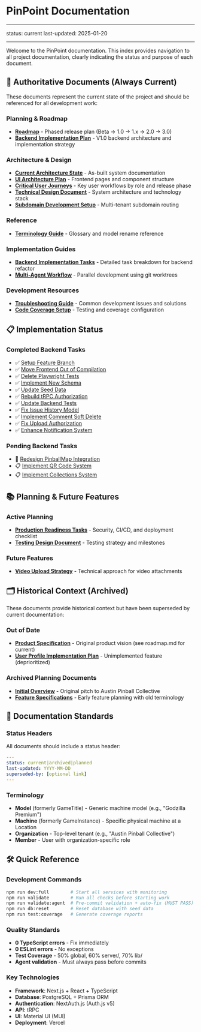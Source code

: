 # PinPoint Documentation

---

status: current
last-updated: 2025-01-20

---

Welcome to the PinPoint documentation. This index provides navigation to all project documentation, clearly indicating the status and purpose of each document.

## 🎯 Authoritative Documents (Always Current)

These documents represent the current state of the project and should be referenced for all development work:

### Planning & Roadmap

- **[Roadmap](planning/roadmap.md)** - Phased release plan (Beta → 1.0 → 1.x → 2.0 → 3.0)
- **[Backend Implementation Plan](planning/backend_impl_plan.md)** - V1.0 backend architecture and implementation strategy

### Architecture & Design

- **[Current Architecture State](architecture/current-state.md)** - As-built system documentation
- **[UI Architecture Plan](design-docs/ui-architecture-plan.md)** - Frontend pages and component structure
- **[Critical User Journeys](design-docs/cujs-list.md)** - Key user workflows by role and release phase
- **[Technical Design Document](design-docs/technical-design-document.md)** - System architecture and technology stack
- **[Subdomain Development Setup](design-docs/subdomain-development-setup.md)** - Multi-tenant subdomain routing

### Reference

- **[Terminology Guide](reference/terminology.md)** - Glossary and model rename reference

### Implementation Guides

- **[Backend Implementation Tasks](backend_impl_tasks/CLAUDE.md)** - Detailed task breakdown for backend refactor
- **[Multi-Agent Workflow](backend_impl_tasks/MULTI_AGENT_WORKFLOW.md)** - Parallel development using git worktrees

### Development Resources

- **[Troubleshooting Guide](troubleshooting.md)** - Common development issues and solutions
- **[Code Coverage Setup](coverage-setup.md)** - Testing and coverage configuration

## 📋 Implementation Status

### Completed Backend Tasks

- ✅ [Setup Feature Branch](backend_impl_tasks/completed/00-setup-feature-branch.md)
- ✅ [Move Frontend Out of Compilation](backend_impl_tasks/completed/01-move-frontend-out-of-compilation.md)
- ✅ [Delete Playwright Tests](backend_impl_tasks/completed/02-delete-playwright-tests.md)
- ✅ [Implement New Schema](backend_impl_tasks/completed/03-implement-new-schema.md)
- ✅ [Update Seed Data](backend_impl_tasks/completed/04-update-seed-data.md)
- ✅ [Rebuild tRPC Authorization](backend_impl_tasks/completed/05-rebuild-trpc-authorization.md)
- ✅ [Update Backend Tests](backend_impl_tasks/completed/06-update-backend-tests.md)
- ✅ [Fix Issue History Model](backend_impl_tasks/completed/07-fix-issue-history-model.md)
- ✅ [Implement Comment Soft Delete](backend_impl_tasks/completed/08-implement-comment-soft-delete.md)
- ✅ [Fix Upload Authorization](backend_impl_tasks/completed/09-fix-upload-authorization.md)
- ✅ [Enhance Notification System](backend_impl_tasks/completed/11-enhance-notification-system.md)

### Pending Backend Tasks

- 🔄 [Redesign PinballMap Integration](backend_impl_tasks/10-redesign-pinballmap-integration.md)
- 📋 [Implement QR Code System](backend_impl_tasks/12-implement-qr-code-system.md)
- 📋 [Implement Collections System](backend_impl_tasks/14-implement-collections-system.md)

## 📚 Planning & Future Features

### Active Planning

- **[Production Readiness Tasks](planning/production-readiness-tasks.md)** - Security, CI/CD, and deployment checklist
- **[Testing Design Document](design-docs/testing-design-doc.md)** - Testing strategy and milestones

### Future Features

- **[Video Upload Strategy](planning/future-features/video-upload-strategy.md)** - Technical approach for video attachments

## 🗂️ Historical Context (Archived)

These documents provide historical context but have been superseded by current documentation:

### Out of Date

- **[Product Specification](out-of-date/product-specification.md)** - Original product vision (see roadmap.md for current)
- **[User Profile Implementation Plan](out-of-date/user-profile-implementation-plan.md)** - Unimplemented feature (deprioritized)

### Archived Planning Documents

- **[Initial Overview](planning/archive/overview.md)** - Original pitch to Austin Pinball Collective
- **[Feature Specifications](planning/archive/feature-spec.md)** - Early feature planning with old terminology

## 📝 Documentation Standards

### Status Headers

All documents should include a status header:

```yaml
---
status: current|archived|planned
last-updated: YYYY-MM-DD
superseded-by: [optional link]
---
```

### Terminology

- **Model** (formerly GameTitle) - Generic machine model (e.g., "Godzilla Premium")
- **Machine** (formerly GameInstance) - Specific physical machine at a Location
- **Organization** - Top-level tenant (e.g., "Austin Pinball Collective")
- **Member** - User with organization-specific role

## 🛠️ Quick Reference

### Development Commands

```bash
npm run dev:full        # Start all services with monitoring
npm run validate        # Run all checks before starting work
npm run validate:agent  # Pre-commit validation + auto-fix (MUST PASS)
npm run db:reset        # Reset database with seed data
npm run test:coverage   # Generate coverage reports
```

### Quality Standards

- **0 TypeScript errors** - Fix immediately
- **0 ESLint errors** - No exceptions
- **Test Coverage** - 50% global, 60% server/, 70% lib/
- **Agent validation** - Must always pass before commits

### Key Technologies

- **Framework**: Next.js + React + TypeScript
- **Database**: PostgreSQL + Prisma ORM
- **Authentication**: NextAuth.js (Auth.js v5)
- **API**: tRPC
- **UI**: Material UI (MUI)
- **Deployment**: Vercel
